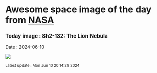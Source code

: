 
# Awesome space image of the day from [NASA](https://api.nasa.gov/)

### Today image : Sh2-132: The Lion Nebula
Date : 2024-06-10

![](https://apod.nasa.gov/apod/image/2406/LionNeb_Badr_960.jpg)

<small>Latest update : Mon Jun 10 20:14:29 2024</small>
        